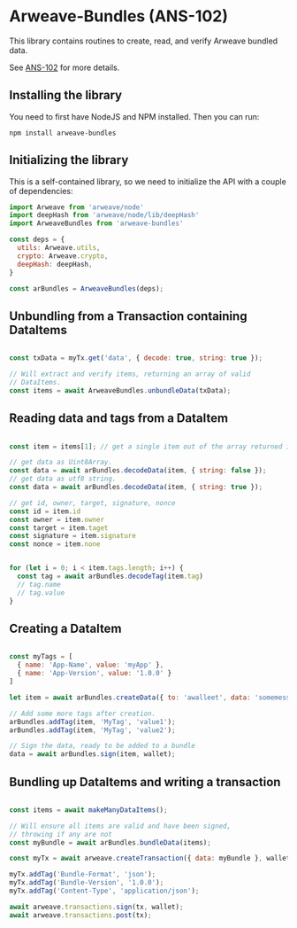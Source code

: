 # Arweave-Bundles (ANS-102)

This library contains routines to create, read, and verify Arweave bundled data.

See [ANS-102](https://github.com/ArweaveTeam/arweave-standards/blob/master/ans/ANS-102.md) for more details.

## Installing the library
You need to first have NodeJS and NPM installed. Then you can run:
```
npm install arweave-bundles
```

## Initializing the library

This is a self-contained library, so we need to initialize the API with a couple of dependencies:

```javascript
import Arweave from 'arweave/node'
import deepHash from 'arweave/node/lib/deepHash'
import ArweaveBundles from 'arweave-bundles'

const deps = {
  utils: Arweave.utils,
  crypto: Arweave.crypto,
  deepHash: deepHash,
}

const arBundles = ArweaveBundles(deps);
```

## Unbundling from a Transaction containing DataItems

```javascript

const txData = myTx.get('data', { decode: true, string: true });

// Will extract and verify items, returning an array of valid 
// DataItems.
const items = await ArweaveBundles.unbundleData(txData);

```

## Reading data and tags from a DataItem

```javascript

const item = items[1]; // get a single item out of the array returned in the previous step.

// get data as Uint8Array.
const data = await arBundles.decodeData(item, { string: false });
// get data as utf8 string.
const data = await arBundles.decodeData(item, { string: true });

// get id, owner, target, signature, nonce
const id = item.id
const owner = item.owner
const target = item.taget
const signature = item.signature
const nonce = item.none


for (let i = 0; i < item.tags.length; i++) {
  const tag = await arBundles.decodeTag(item.tag)
  // tag.name
  // tag.value
}


```

## Creating a DataItem

```javascript

const myTags = [
  { name: 'App-Name', value: 'myApp' },
  { name: 'App-Version', value: '1.0.0' }
]

let item = await arBundles.createData({ to: 'awalleet', data: 'somemessage', tags: myTags }, wallet);

// Add some more tags after creation.
arBundles.addTag(item, 'MyTag', 'value1');
arBundles.addTag(item, 'MyTag', 'value2');

// Sign the data, ready to be added to a bundle
data = await arBundles.sign(item, wallet);

```

## Bundling up DataItems and writing a transaction

```javascript

const items = await makeManyDataItems();

// Will ensure all items are valid and have been signed,
// throwing if any are not
const myBundle = await arBundles.bundleData(items);

const myTx = await arweave.createTransaction({ data: myBundle }, wallet);

myTx.addTag('Bundle-Format', 'json');
myTx.addTag('Bundle-Version', '1.0.0');
myTx.addTag('Content-Type', 'application/json');

await arweave.transactions.sign(tx, wallet);
await arweave.transactions.post(tx);

```

